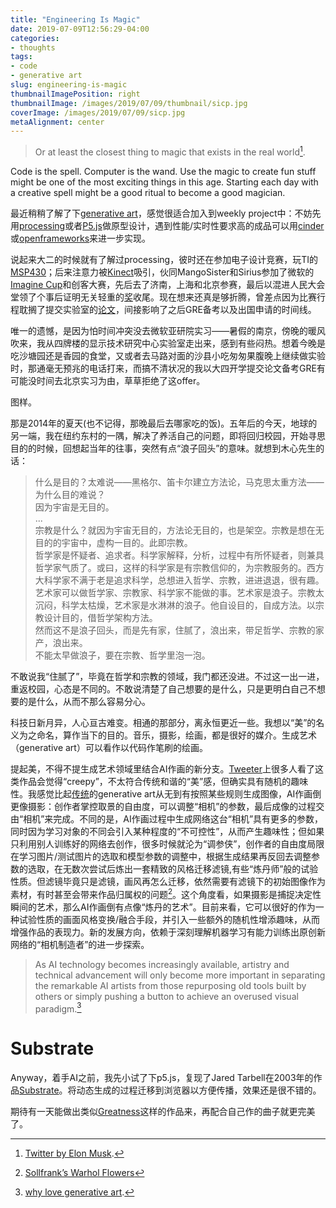 ```yaml
---
title: "Engineering Is Magic"
date: 2019-07-09T12:56:29-04:00
categories:
- thoughts
tags:
- code
- generative art
slug: engineering-is-magic
thumbnailImagePosition: right
thumbnailImage: /images/2019/07/09/thumbnail/sicp.jpg
coverImage: /images/2019/07/09/sicp.jpg
metaAlignment: center
---
```


>Or at least the closest thing to magic that exists in the real world[^1].
<!--more-->
<!-- toc -->

Code is the spell. Computer is the wand. Use the magic to create fun stuff might be one of the most exciting things in this age. Starting each day with a creative spell might be a good ritual to become a good magician.

最近稍稍了解了下[generative art](https://www.artnome.com/news/2018/8/8/generative-art-finds-its-prodigy)，感觉很适合加入到weekly project中：不妨先用[processing](https://processing.org/)或者[P5.js](http://p5js.org/)做原型设计，遇到性能/实时性要求高的成品可以用[cinder](https://libcinder.org/)或[openframeworks](https://openframeworks.cc/)来进一步实现。

说起来大二的时候就有了解过processing，彼时还在参加电子设计竞赛，玩TI的[MSP430](https://www.ti.com/microcontrollers/msp430-ultra-low-power-mcus/overview.html)；后来注意力被[Kinect](https://youtu.be/Y7ey0uSVP0o)吸引，伙同MangoSister和Sirius参加了微软的[Imagine Cup](/images/2019/07/09/demo.jpg)和创客大赛，先后去了济南，上海和北京参赛，最后以混进人民大会堂领了个事后证明无关轻重的[奖](/images/2019/07/09/chuangke.jpg)收尾。现在想来还真是够折腾，曾差点因为比赛行程耽搁了提交实验室的[论文](http://pubs.rsc.org/en/content/articlelanding/2015/nr/c4nr06883a#!divAbstract)，间接影响了之后GRE备考以及出国申请的时间线。

唯一的遗憾，是因为怕时间冲突没去微软亚研院实习——暑假的南京，傍晚的暖风吹来，我从四牌楼的显示技术研究中心实验室走出来，感到有些闷热。想着今晚是吃沙塘园还是香园的食堂，又或者去马路对面的沙县小吃匆匆果腹晚上继续做实验时，那通毫无预兆的电话打来，而搞不清状况的我以大四开学提交论文备考GRE有可能没时间去北京实习为由，草草拒绝了这offer。

图样。

那是2014年的夏天(也不记得，那晚最后去哪家吃的饭)。五年后的今天，地球的另一端，我在纽约东村的一隅，解决了养活自己的问题，即将回归校园，开始寻思目的的时候，回想起当年的往事，突然有点“浪子回头”的意味。就想到木心先生的话：

>什么是目的？太难说——黑格尔、笛卡尔建立方法论，马克思太重方法——为什么目的难说？  
因为宇宙是无目的。  
...  
宗教是什么？就因为宇宙无目的，方法论无目的，也是架空。宗教是想在无目的的宇宙中，虚构一目的。此即宗教。  
哲学家是怀疑者、追求者。科学家解释，分析，过程中有所怀疑者，则兼具哲学家气质了。或曰，这样的科学家是有宗教信仰的，为宗教服务的。西方大科学家不满于老是追求科学，总想进入哲学、宗教，进进退退，很有趣。  
艺术家可以做哲学家、宗教家、科学家不能做的事。艺术家是浪子。宗教太沉闷，科学太枯燥，艺术家是水淋淋的浪子。他自设目的，自成方法。以宗教设计目的，借哲学架构方法。  
然而这不是浪子回头，而是先有家，住腻了，浪出来，带足哲学、宗教的家产，浪出来。  
不能太早做浪子，要在宗教、哲学里泡一泡。  
  
不敢说我“住腻了”，毕竟在哲学和宗教的领域，我门都还没进。不过这一出一进，重返校园，心态是不同的。不敢说清楚了自己想要的是什么，只是更明白自己不想要的是什么，从而不那么容易分心。

科技日新月异，人心亘古难变。相通的那部分，离永恒更近一些。我想以“美”的名义为之命名，算作当下的目的。音乐，摄影，绘画，都是很好的媒介。生成艺术（generative art）可以看作以代码作笔刷的绘画。

提起美，不得不提生成艺术领域里结合AI作画的新分支。[Tweeter](https://twitter.com/js_horne/status/1032038186858426374)上很多人看了这类作品会觉得“creepy”，不太符合传统和谐的“美”感，但确实具有随机的趣味性。我感觉比起[传统](https://vimeo.com/22955812)的generative art从无到有按照某些规则生成图像，AI作画倒更像摄影：创作者掌控取景的自由度，可以调整“相机”的参数，最后成像的过程交由“相机”来完成。不同的是，AI作画过程中生成网络这台“相机”具有更多的参数，同时因为学习对象的不同会引入某种程度的“不可控性”，从而产生趣味性；但如果只利用别人训练好的网络去创作，很多时候就沦为“调参侠”，创作者的自由度局限在学习图片/测试图片的选取和模型参数的调整中，根据生成结果再反回去调整参数的选取，在无数次尝试后炼出一套精致的风格迁移滤镜,有些“炼丹师”般的试验性质。但滤镜毕竟只是滤镜，画风再怎么迁移，依然需要有滤镜下的初始图像作为素材，有时甚至会带来作品归属权的问题[^2]。这个角度看，如果摄影是捕捉决定性瞬间的艺术，那么AI作画倒有点像“炼丹的艺术”。目前来看，它可以很好的作为一种试验性质的画面风格变换/融合手段，并引入一些额外的随机性增添趣味，从而增强作品的表现力。新的发展方向，依赖于深刻理解机器学习有能力训练出原创新网络的“相机制造者”的进一步探索。

>As AI technology becomes increasingly available, artistry and technical advancement will only become more important in separating the remarkable AI artists from those repurposing old tools built by others or simply pushing a button to achieve an overused visual paradigm.[^3]

# Substrate

Anyway，着手AI之前，我先小试了下p5.js，复现了Jared Tarbell在2003年的作品[Substrate](http://www.complexification.net/gallery/machines/substrate/)。将动态生成的过程迁移到浏览器以方便传播，效果还是很不错的。

<div>
    <script src="https://cdnjs.cloudflare.com/ajax/libs/p5.js/0.7.1/p5.min.js"></script>
    <script src="https://cdnjs.cloudflare.com/ajax/libs/p5.js/0.7.1/addons/p5.dom.min.js"></script>
    <script src="/js/p5js-projects/substrate.js"></script>
</div>
<div id="canvasParent"></div>

期待有一天能做出类似[Greatness](https://vimeo.com/155733402)这样的作品来，再配合自己作的曲子就更完美了。

[^1]: [Twitter by Elon Musk](https://twitter.com/elonmusk/status/1012784447005995008?lang=en).
[^2]: [Sollfrank’s Warhol Flowers](https://www.artnome.com/news/2019/4/17/giving-generative-art-its-due)
[^3]: [why love generative art](https://www.artnome.com/news/2018/8/8/why-love-generative-art).